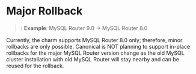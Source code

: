 # Major Rollback

> :information_source: **Example**: MySQL Router 9.0 -> MySQL Router 8.0

Currently, the charm supports MySQL Router 8.0 only; therefore, minor rollbacks are only possible. Canonical is NOT planning to support in-place rollbacks for the major MySQL Router version change as the old MySQL cluster installation with old MySQL Router will stay nearby and can be reused for the rollback.